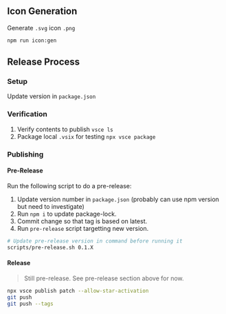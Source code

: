 ## Icon Generation

Generate `.svg` icon `.png`

```sh
npm run icon:gen
```

## Release Process

### Setup

Update version in `package.json`

### Verification

1. Verify contents to publish `vsce ls`
1. Package local `.vsix` for testing `npx vsce package`

### Publishing

#### Pre-Release

Run the following script to do a pre-release:

1. Update version number in `package.json` (probably can use npm version but need to investigate)
1. Run `npm i` to update package-lock.
1. Commit change so that tag is based on latest.
1. Run `pre-release` script targetting new version.

```sh
# Update pre-release version in command before running it
scripts/pre-release.sh 0.1.X
```

#### Release

> Still pre-release. See pre-release section above for now.

```sh
npx vsce publish patch --allow-star-activation
git push
git push --tags
```
